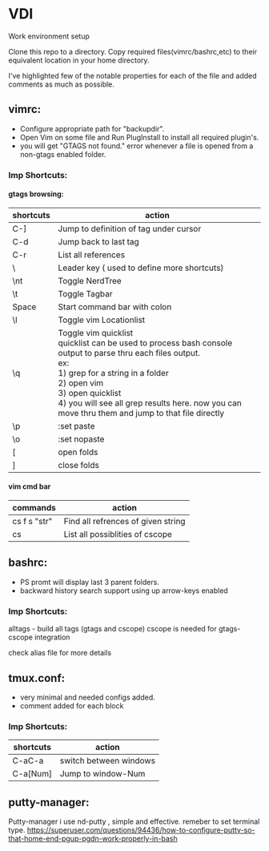# VDI
Work environment setup

Clone this repo to a directory.
Copy required files(vimrc/bashrc,etc) to their equivalent location in your home directory.

I've highlighted few of the notable properties for each of the file and added comments as much as possible.


## vimrc: 
- Configure appropriate path for "backupdir".
- Open Vim on some file and Run PlugInstall to install all required plugin's. 
- you will get "GTAGS not found." error whenever a file is opened from a non-gtags enabled folder.
### Imp Shortcuts:
#### gtags browsing:
shortcuts | action
----------|-------
C-]     | Jump to definition of tag under cursor
C-d     |   Jump back to last tag
C-r     |   List all references
\       |   Leader key ( used to define more shortcuts)
\nt     |   Toggle NerdTree
\t      |   Toggle Tagbar
Space   |   Start command bar with colon
\l      |   Toggle vim Locationlist
\q      |   Toggle vim quicklist <br> quicklist can be used to process bash console output to parse thru each files output. <br> ex: <br> 1) grep for a string in a folder <br> 2) open vim <br> 3) open quicklist <br> 4) you will see all grep results here. now you can move thru them and jump to that file directly
\p      |   :set paste
\o      |   :set nopaste
\[      |   open folds
\]      |   close folds

#### vim cmd bar
commands | action
----------|-------
cs f s "str" | Find all refrences of given string
cs           | List all possiblities of cscope



## bashrc:
 - PS promt will display last 3 parent folders.
 - backward history search support using up arrow-keys enabled 
### Imp Shortcuts:
alltags     -   build all tags (gtags and cscope)
                cscope is needed for gtags-cscope integration
                
check alias file for more details

## tmux.conf:
 - very minimal and needed configs added.
 - comment added for each block
### Imp Shortcuts:
shortcuts | action
----------|-------
C-aC-a      |   switch between windows
C-a[Num]    |   Jump to window-Num

## putty-manager:

Putty-manager i use nd-putty , simple and effective. remeber to set terminal type.
https://superuser.com/questions/94436/how-to-configure-putty-so-that-home-end-pgup-pgdn-work-properly-in-bash
